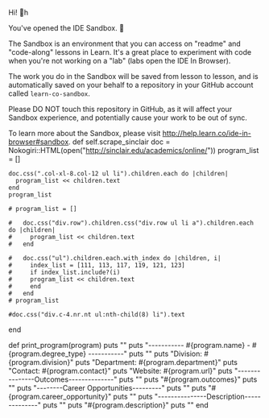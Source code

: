 Hi! 👋h

You've opened the IDE Sandbox. 🎉

The Sandbox is an environment that you can access on "readme" and "code-along" lessons in Learn. It's a great place to experiment with code when you're not working on a "lab" (labs open the IDE In Browser).

The work you do in the Sandbox will be saved from lesson to lesson, and is automatically saved on your behalf to a repository in your GitHub account called `learn-co-sandbox`.

Please DO NOT touch this repository in GitHub, as it will affect your Sandbox experience, and potentially cause your work to be out of sync.

To learn more about the Sandbox, please visit http://help.learn.co/ide-in-browser#sandbox.
 def self.scrape_sinclair
    doc = Nokogiri::HTML(open("http://sinclair.edu/academics/online/"))
    program_list = []
    
    doc.css(".col-xl-8.col-12 ul li").children.each do |children|
      program_list << children.text
    end
    program_list
    
    # program_list = []
    
    #   doc.css("div.row").children.css("div.row ul li a").children.each do |children|
    #     program_list << children.text
    #   end
    
    #   doc.css("ul").children.each.with_index do |children, i|
    #     index_list = [111, 113, 117, 119, 121, 123]
    #     if index_list.include?(i)
    #     program_list << children.text
    #     end
    #   end
    # program_list
    
    #doc.css("div.c-4.nr.nt ul:nth-child(8) li").text
    
  end
  
  def print_program(program)
    puts ""
    puts "----------- #{program.name} - #{program.degree_type} -----------"
    puts ""
    puts "Division:            #{program.division}"
    puts "Department:          #{program.department}"
    puts "Contact:             #{program.contact}"
    puts "Website:             #{program.url}"
    puts "---------------Outcomes--------------" 
    puts ""
    puts "#{program.outcomes}"
    puts ""
    puts "--------Career Opportunities---------"
    puts ""
    puts "#{program.career_opportunity}"
    puts ""
    puts "---------------Description--------------"
    puts ""
    puts "#{program.description}"
    puts ""
  end